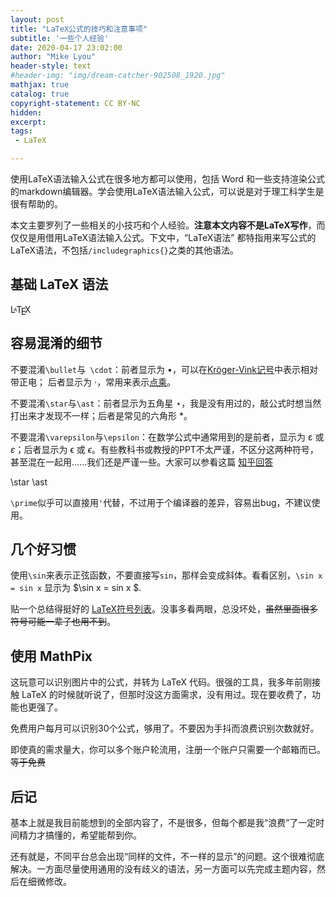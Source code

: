```yaml
---
layout: post
title: "LaTeX公式的技巧和注意事项"
subtitle: '一些个人经验'
date: 2020-04-17 23:02:00
author: "Mike Lyou"
header-style: text
#header-img: "img/dream-catcher-902508_1920.jpg"
mathjax: true
catalog: true
copyright-statement: CC BY-NC
hidden:
excerpt: 
tags:
 - LaTeX

---
```




使用LaTeX语法输入公式在很多地方都可以使用，包括 Word 和一些支持渲染公式的markdown编辑器。学会使用LaTeX语法输入公式，可以说是对于理工科学生是很有帮助的。



本文主要罗列了一些相关的小技巧和个人经验。**注意本文内容不是LaTeX写作**，而仅仅是用借用LaTeX语法输入公式。下文中，“LaTeX语法” 都特指用来写公式的LaTeX语法，不包括`/includegraphics{}`之类的其他语法。



<!-- more -->



## 基础 LaTeX 语法

L<span style="text-transform: uppercase; font-size: 57.851%; vertical-align: 0.205em; margin-left: -0.36em; margin-right: -0.15em; line-height: 0">a</span>T<span style="text-transform: uppercase; vertical-align: -0.2155em; margin-left: -0.125em; margin-right: -0.1667em; line-height: 0">e</span>X



## 容易混淆的细节

不要混淆`\bullet`与` \cdot`：前者显示为 $\bullet$，可以在[Kröger-Vink记号](https://en.wikipedia.org/wiki/Kröger–Vink_notation)中表示相对带正电； 后者显示为 $\cdot$，常用来表示[点乘](https://zh.wikipedia.org/wiki/点积)。



不要混淆`\star`与`\ast`：前者显示为五角星 $\star$，我是没有用过的，敲公式时想当然打出来才发现不一样；后者是常见的六角形 $\ast$。

不要混淆`\varepsilon`与`\epsilon`：在数学公式中通常用到的是前者，显示为 ε 或 $\varepsilon$；后者显示为 ϵ 或 $\epsilon$。有些教科书或教授的PPT不太严谨，不区分这两种符号，甚至混在一起用......我们还是严谨一些。大家可以参看这篇 [知乎回答](https://www.zhihu.com/question/31807987/answer/279159464)



\star \ast

`\prime`似乎可以直接用`'`代替，不过用于个编译器的差异，容易出bug，不建议使用。

## 几个好习惯

使用`\sin`来表示正弦函数，不要直接写`sin`，那样会变成斜体。看看区别，`\sin x = sin x` 显示为 $\sin x = sin x $.



贴一个总结得挺好的 [LaTeX符号列表](https://www.caam.rice.edu/~heinken/latex/symbols.pdf)。没事多看两眼，总没坏处，~~虽然里面很多符号可能一辈子也用不到~~。



## 使用 MathPix

这玩意可以识别图片中的公式，并转为 LaTeX 代码。很强的工具，我多年前刚接触 LaTeX 的时候就听说了，但那时没这方面需求，没有用过。现在要收费了，功能也更强了。



免费用户每月可以识别30个公式，够用了。不要因为手抖而浪费识别次数就好。

即使真的需求量大，你可以多个账户轮流用，注册一个账户只需要一个邮箱而已。~~等于免费~~

## 后记

基本上就是我目前能想到的全部内容了，不是很多，但每个都是我“浪费”了一定时间精力才搞懂的，希望能帮到你。



还有就是，不同平台总会出现“同样的文件，不一样的显示”的问题。这个很难彻底解决。一方面尽量使用通用的没有歧义的语法，另一方面可以先完成主题内容，然后在细微修改。